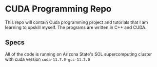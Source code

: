 # CUDA Programming Repo
This repo will contain Cuda programming project and tutorials that I am learning to upskill myself. The programs are written in C++ and CUDA.

## Specs
All of the code is running on Arizona State's SOL supercomputing cluster with cuda version `cuda-11.7.0-gcc-11.2.0`
